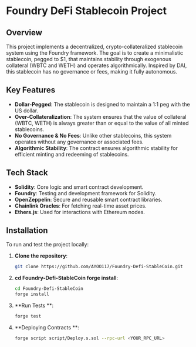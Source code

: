 # Foundry DeFi Stablecoin Project

## Overview

This project implements a decentralized, crypto-collateralized stablecoin system using the Foundry framework. The goal is to create a minimalistic stablecoin, pegged to $1, that maintains stability through exogenous collateral (WBTC and WETH) and operates algorithmically. Inspired by DAI, this stablecoin has no governance or fees, making it fully autonomous.

## Key Features

- **Dollar-Pegged**: The stablecoin is designed to maintain a 1:1 peg with the US dollar.
- **Over-Collateralization**: The system ensures that the value of collateral (WBTC, WETH) is always greater than or equal to the value of all minted stablecoins.
- **No Governance & No Fees**: Unlike other stablecoins, this system operates without any governance or associated fees.
- **Algorithmic Stability**: The contract ensures algorithmic stability for efficient minting and redeeming of stablecoins.

## Tech Stack

- **Solidity**: Core logic and smart contract development.
- **Foundry**: Testing and development framework for Solidity.
- **OpenZeppelin**: Secure and reusable smart contract libraries.
- **Chainlink Oracles**: For fetching real-time asset prices.
- **Ethers.js**: Used for interactions with Ethereum nodes.

## Installation

To run and test the project locally:

1. **Clone the repository**:

   ```bash
   git clone https://github.com/AYOO117/Foundry-Defi-StableCoin.git


2. **cd Foundry-Defi-StableCoin forge install**:

   ```bash
   cd Foundry-Defi-StableCoin
   forge install

3. **Run Tests
**:

   ```bash
   forge test

   
4. **Deploying Contracts
**:

   ```bash
   forge script script/Deploy.s.sol --rpc-url <YOUR_RPC_URL>
